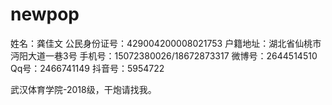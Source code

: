 # newpop
姓名：龚佳文
公民身份证号：429004200008021753
户籍地址：湖北省仙桃市沔阳大道一巷3号
手机号：15072380026/18672873317
微博号：2644514510
Qq号：2466741149
抖音号：5954722

武汉体育学院-2018级，干炮请找我。
